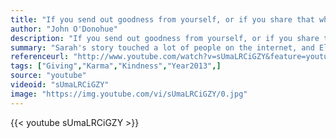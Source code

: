 ```yaml
---
title: "If you send out goodness from yourself, or if you share that which is happy or good within you, it will all come back to you multiplied ten thousand times.  The more love you give away, the more love you will have."
author: "John O'Donohue"
description: "If you send out goodness from yourself, or if you share that which is happy or good within you, it will all come back to you multiplied ten thousand times.  The more love you give away, the more love you will have. - John O'Donohue quotes from GetInspired365.com"
summary: "Sarah's story touched a lot of people on the internet, and Ellen had to meet her! What Ellen did next will change Sarah's life forever."
referenceurl: "http://www.youtube.com/watch?v=sUmaLRCiGZY&feature=youtu.be&a"
tags: ["Giving","Karma","Kindness","Year2013",]
source: "youtube"
videoid: "sUmaLRCiGZY"
image: "https://img.youtube.com/vi/sUmaLRCiGZY/0.jpg"
---
```


{{< youtube sUmaLRCiGZY >}}
